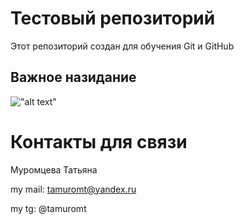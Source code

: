# Тестовый репозиторий

Этот репозиторий создан для обучения Git и GitHub

## Важное назидание

!["alt text"](https://raw.githubusercontent.com/louim/in-case-of-fire/refs/heads/master/in_case_of_fire.png)



# Контакты для связи
Муромцева Татьяна

my mail: tamuromt@yandex.ru

my tg: @tamuromt
